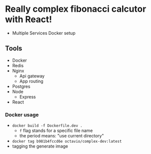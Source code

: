 # Really complex fibonacci calcutor with React!
- Multiple Services Docker setup

## Tools
- Docker
- Redis
- Nginx
  - Api gateway 
  - App routing
- Postgres
- Node
  - Express
- React

### Docker usage
- `docker build -f Dockerfile.dev .`
  - `f` flag stands for a specific file name
  - the period means: "use current directory"
- `docker tag b981b4fccd6e octavio/complex-dev:latest`
- tagging the generate image